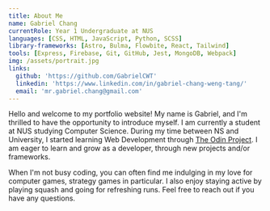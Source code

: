 ```yaml
---
title: About Me
name: Gabriel Chang
currentRole: Year 1 Undergraduate at NUS
languages: [CSS, HTML, JavaScript, Python, SCSS]
library-frameworks: [Astro, Bulma, Flowbite, React, Tailwind]
tools: [Express, Firebase, Git, GitHub, Jest, MongoDB, Webpack]
img: /assets/portrait.jpg
links:
  github: 'https://github.com/GabrielCWT'
  linkedin: 'https://www.linkedin.com/in/gabriel-chang-weng-tang/'
  email: 'mr.gabriel.chang@gmail.com'
---
```


Hello and welcome to my portfolio website! My name is Gabriel, and I'm thrilled to have the opportunity to introduce myself. I am currently a student at NUS studying Computer Science. During my time between NS and University, I started learning Web Development through [The Odin Project](https://www.theodinproject.com/). I am eager to learn and grow as a developer, through new projects and/or frameworks.

When I'm not busy coding, you can often find me indulging in my love for computer games, strategy games in particular. I also enjoy staying active by playing squash and going for refreshing runs. Feel free to reach out if you have any questions.
